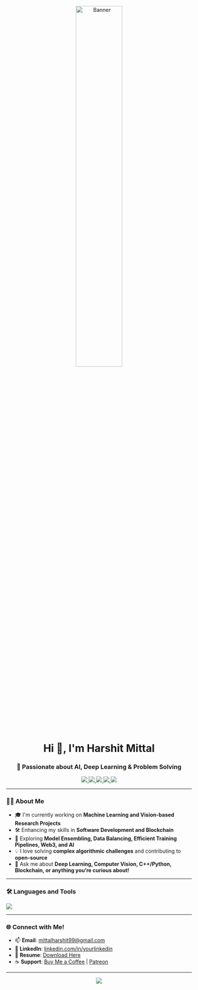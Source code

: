 <!-- Banner Image -->
<p align="center">
  <img src="https://media.giphy.com/media/qgQUggAC3Pfv687qPC/giphy.gif" alt="Banner" width="50%">
</p>

<h1 align="center">Hi 👋, I'm Harshit Mittal</h1>
<h3 align="center">🚀 Passionate about AI, Deep Learning & Problem Solving</h3>

<p align="center">
  <a href="https://linkedin.com/in/yourlinkedin" target="_blank">
    <img src="https://img.shields.io/badge/LinkedIn-%230077B5.svg?&style=for-the-badge&logo=linkedin&logoColor=white" />
  </a>
  <a href="mailto:mittalharshit99@gmail.com">
    <img src="https://img.shields.io/badge/Gmail-D14836?style=for-the-badge&logo=gmail&logoColor=white" />
  </a>
  <a href="https://yourcvhost.com/Harshit_Mittal_CV.pdf" target="_blank">
    <img src="https://img.shields.io/badge/Resume-%23ffbf00.svg?&style=for-the-badge&logo=adobeacrobatreader&logoColor=white" />
  </a>
  <a href="https://www.buymeacoffee.com/yourusername" target="_blank">
    <img src="https://img.shields.io/badge/Buy%20Me%20a%20Coffee-%23FFDD00.svg?&style=for-the-badge&logo=buy-me-a-coffee&logoColor=black" />
  </a>
  <a href="https://www.patreon.com/yourusername" target="_blank">
    <img src="https://img.shields.io/badge/Support%20me%20on-Patreon-F96854?style=for-the-badge&logo=patreon&logoColor=white" />
  </a>
</p>

---

### 👨‍💻 About Me

- 🎓 I'm currently working on **Machine Learning and Vision-based Research Projects**
- 🛠️ Enhancing my skills in **Software Development and Blockchain**
- 🌱 Exploring **Model Ensembling, Data Balancing, Efficient Training Pipelines, Web3, and AI**
- 💡 I love solving **complex algorithmic challenges** and contributing to **open-source**
- 💬 Ask me about **Deep Learning, Computer Vision, C++/Python, Blockchain, or anything you’re curious about!**

---

### 🛠️ Languages and Tools

<p align="left">
  <img src="https://skillicons.dev/icons?i=python,cpp,git,linux,tensorflow,pytorch,opencv,github,vscode" />
</p>

---

### 🌐 Connect with Me!

- 📫 **Email**: mittalharshit99@gmail.com  
- 💼 **LinkedIn**: [linkedin.com/in/yourlinkedin](https://linkedin.com/in/yourlinkedin)  
- 📄 **Resume**: [Download Here](https://yourcvhost.com/Harshit_Mittal_CV.pdf)  
- ☕ **Support**: [Buy Me a Coffee](https://www.buymeacoffee.com/yourusername) | [Patreon](https://www.patreon.com/yourusername)

---

<p align="center">
  <img src="https://readme-typing-svg.herokuapp.com?font=Fira+Code&size=25&pause=1000&color=FF6B00&center=true&vCenter=true&width=435&lines=Happy+Coding!+🚀;Let's+build+something+awesome!" />
</p>

